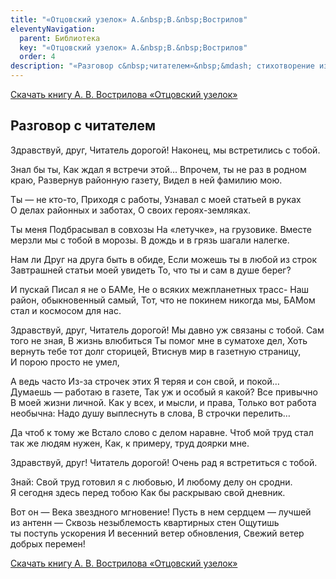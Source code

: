 ```yaml
---
title: "«Отцовский узелок» А.&nbsp;В.&nbsp;Вострилов"
eleventyNavigation:
  parent: Библиотека
  key: "«Отцовский узелок» А.&nbsp;В.&nbsp;Вострилов"
  order: 4
description: "«Разговор с&nbsp;читателем»&nbsp;&mdash; стихотворение из&nbsp;книги А.&nbsp;В.&nbsp;Вострилова «Отцовский узелок»"
---
```


[Скачать книгу А.&nbsp;В.&nbsp;Вострилова «Отцовский узелок»](https://drive.google.com/file/d/1rfmxewNcrG9_URqiyIL1AovZHoOGvcAp/view?usp=sharing)

## Разговор с&nbsp;читателем

Здравствуй, друг,
Читатель дорогой!
Наконец, мы&nbsp;встретились с&nbsp;тобой.

Знал&nbsp;бы ты,
Как ждал я&nbsp;встречи этой&hellip;
Впрочем, ты&nbsp;не&nbsp;раз в&nbsp;родном краю,
Развернув районную газету,
Видел в&nbsp;ней фамилию мою.

Ты&nbsp;&mdash; не&nbsp;<nobr>кто-то</nobr>,
Приходя с&nbsp;работы,
Узнавал с&nbsp;моей статьей в&nbsp;руках
О&nbsp;делах районных и&nbsp;заботах,
О&nbsp;своих <nobr>героях-земляках</nobr>.

Ты&nbsp;меня
Подбрасывал в&nbsp;совхозы
На&nbsp;&laquo;летучке&raquo;, на&nbsp;грузовике.
Вместе мерзли мы&nbsp;с&nbsp;тобой в&nbsp;морозы.
В&nbsp;дождь и&nbsp;в&nbsp;грязь шагали налегке.

Нам&nbsp;ли
Друг на&nbsp;друга быть в&nbsp;обиде,
Если можешь ты&nbsp;в&nbsp;любой из&nbsp;строк
Завтрашней статьи моей увидеть
То, что ты&nbsp;и&nbsp;сам в&nbsp;душе берег?

И&nbsp;пускай
Писал я&nbsp;не&nbsp;о&nbsp;БАМе,
Не&nbsp;о&nbsp;всяких межпланетных трасс-
Наш район, обыкновенный самый,
Тот, что не&nbsp;покинем никогда мы,
БАМом стал и&nbsp;космосом для нас.

Здравствуй, друг,
Читатель дорогой!
Мы&nbsp;давно уж&nbsp;связаны с&nbsp;тобой.
Сам того не&nbsp;зная,
В&nbsp;жизнь влюбиться
Ты&nbsp;помог мне в&nbsp;суматохе дел,
Хоть вернуть тебе тот долг сторицей,
Втиснув мир в&nbsp;газетную страницу,
И&nbsp;порою просто не&nbsp;умел,

А&nbsp;ведь часто
<nobr>Из-за</nobr> строчек этих
Я&nbsp;теряя и&nbsp;сон свой, и&nbsp;покой&hellip;
Думаешь&nbsp;&mdash; работаю в&nbsp;газете,
Так уж&nbsp;и&nbsp;особый я&nbsp;какой?
Все привычно
В&nbsp;моей жизни личной.
Как у&nbsp;всех, и&nbsp;мысли, и&nbsp;права,
Только вот работа необычна:
Надо душу выплеснуть в&nbsp;слова,
В&nbsp;строчки перелить&hellip;

Да&nbsp;чтоб к&nbsp;тому&nbsp;же
Встало слово с&nbsp;делом наравне.
Чтоб мой труд стал так&nbsp;же людям нужен,
Как, к&nbsp;примеру, труд доярки мне.

Здравствуй, друг!
Читатель дорогой!
Очень рад я&nbsp;встретиться с&nbsp;тобой.

Знай:
Свой труд готовил я&nbsp;с&nbsp;любовью,
И&nbsp;любому делу он&nbsp;сродни.
Я&nbsp;сегодня здесь перед тобою
Как&nbsp;бы раскрываю свой дневник.

Вот он&nbsp;&mdash;
Века звездного мгновение!
Пусть в&nbsp;нем сердцем&nbsp;&mdash; лучшей из&nbsp;антенн &mdash;
Сквозь незыблемость квартирных стен
Ощутишь ты&nbsp;поступь ускорения
И&nbsp;весенний ветер обновления,
Свежий ветер добрых перемен!

[Скачать книгу А.&nbsp;В.&nbsp;Вострилова «Отцовский узелок»](https://drive.google.com/file/d/1rfmxewNcrG9_URqiyIL1AovZHoOGvcAp/view?usp=sharing)
